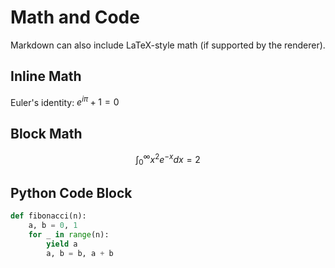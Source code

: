 # Math and Code

Markdown can also include LaTeX-style math (if supported by the renderer).

## Inline Math

Euler's identity: $e^{i\pi} + 1 = 0$

## Block Math

$$
\int_0^\infty x^2 e^{-x} dx = 2
$$

## Python Code Block

```python
def fibonacci(n):
    a, b = 0, 1
    for _ in range(n):
        yield a
        a, b = b, a + b
```
